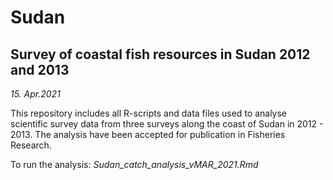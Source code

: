 # Sudan
##  Survey of coastal fish resources in Sudan 2012 and 2013
_15. Apr.2021_

This repository includes all R-scripts and data files used to analyse scientific survey data from three surveys along the coast of Sudan in 2012 - 2013. 
The analysis have been accepted for publication in Fisheries Research. 

To run the analysis: _Sudan_catch_analysis_vMAR_2021.Rmd_
